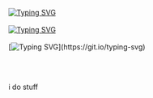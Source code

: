 [![Typing SVG](https://readme-typing-svg.herokuapp.com?size=30&duration=8000&color=0000FF&lines=Welcome+to)](https://git.io/typing-svg)
<br></br>
[![Typing SVG](https://readme-typing-svg.herokuapp.com?size=30&duration=8000&color=FF0000&lines=my+GitHub)](https://git.io/typing-svg)
<br></br>
[![Typing SVG](https://readme-typing-svg.herokuapp.com?size=30&duration=8000&color=800080&lines=page.)](https://git.io/typing-svg)

<br></br>


i do stuff
<br></br>
